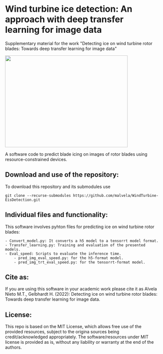 # Wind turbine ice detection: An approach with deep transfer learning for image data
Supplementary material for the work "Detecting ice on wind turbine rotor blades: Towards deep transfer learning for image data"

<img src="https://user-images.githubusercontent.com/68553692/176689481-5fc86870-d7ed-4ec5-bb98-7abaf9564dc4.png" width="400" height="300" />

A software code to predict blade icing on images of rotor blades using resource-constrained devices.

## Download and use of the repository:
To download this repository and its submodules use

    git clone --recurse-submodules https://github.com/malvela/WindTurbine-EisDetection.git

## Individual files and functionality:
This software involves pyhton files for predicting ice on wind turbine rotor blades:

    - Convert_model.py: It converts a h5 model to a tensorrt model format.
    - Transfer_learning.py: Training and evaluation of the presented models.
    - Eval_speed: Scripts to evaluate the inference time. 
        - pred_img_eval_speed.py: for the h5-format model.
        - pred_img_trt_eval_speed.py: for the tensorrt-format model.

## Cite as:

If you are using this software in your academic work please cite it as Alvela Nieto M.T., Gelbhardt H. (2022): Detecting ice on wind turbine rotor blades: Towards deep transfer learning for image data.

## License:

This repo is based on the MIT License, which allows free use of the provided resources, subject to the origina sources being credit/acknowledged appropriately. The software/resources under MIT license is provided as is, without any liability or warranty at the end of the authors.
